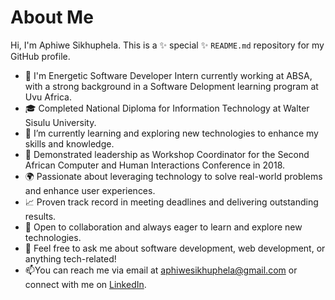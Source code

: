 # About Me

Hi, I'm Aphiwe Sikhuphela. This is a ✨ special ✨ `README.md` repository for my GitHub profile.

- 🚀 I'm Energetic Software Developer Intern currently working at ABSA, with a strong background in a Software Delopment learning program at Uvu Africa.
- 🎓 Completed National Diploma for Information Technology at Walter Sisulu University.
- 🌱 I’m currently learning and exploring new technologies to enhance my skills and knowledge.
- 📅 Demonstrated leadership as Workshop Coordinator for the Second African Computer and Human Interactions Conference in 2018.
- 🌍 Passionate about leveraging technology to solve real-world problems and enhance user experiences.
- 📈 Proven track record in meeting deadlines and delivering outstanding results.
- 👯 Open to collaboration and always eager to learn and explore new technologies.
- 💬  Feel free to ask me about software development, web development, or anything tech-related!
- 📫You can reach me via email at aphiwesikhuphela@gmail.com or connect with me on [LinkedIn](www.linkedin.com/in/aphiwe-sikhuphela-a80b74284).


